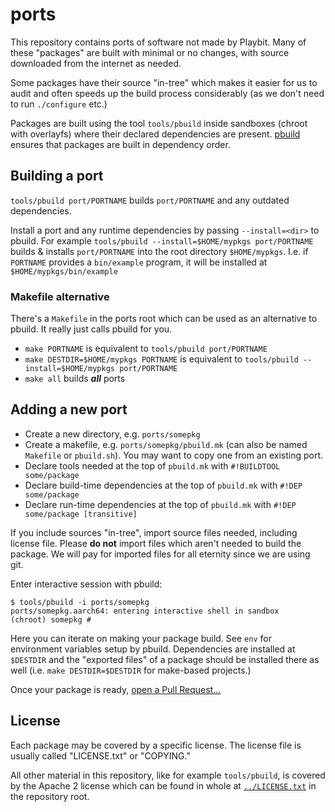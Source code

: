# ports

This repository contains ports of software not made by Playbit.
Many of these "packages" are built with minimal or no changes,
with source downloaded from the internet as needed.

Some packages have their source "in-tree" which makes it easier for us to audit and often
speeds up the build process considerably (as we don't need to run `./configure` etc.)

Packages are built using the tool `tools/pbuild` inside sandboxes (chroot with overlayfs)
where their declared dependencies are present.
[pbuild](tools/pbuild.md) ensures that packages are built in dependency order.


## Building a port

`tools/pbuild port/PORTNAME` builds `port/PORTNAME` and any outdated dependencies.

Install a port and any runtime dependencies by passing `--install=<dir>` to pbuild.
For example `tools/pbuild --install=$HOME/mypkgs port/PORTNAME` builds & installs `port/PORTNAME` into the root directory `$HOME/mypkgs`. I.e. if `PORTNAME` provides a `bin/example` program, it will be installed at `$HOME/mypkgs/bin/example`

### Makefile alternative

There's a `Makefile` in the ports root which can be used as an alternative to pbuild.
It really just calls pbuild for you.

- `make PORTNAME` is equivalent to `tools/pbuild port/PORTNAME`
- `make DESTDIR=$HOME/mypkgs PORTNAME` is equivalent to `tools/pbuild --install=$HOME/mypkgs port/PORTNAME`
- `make all` builds **_all_** ports


## Adding a new port

- Create a new directory, e.g. `ports/somepkg`
- Create a makefile, e.g. `ports/somepkg/pbuild.mk`
  (can also be named `Makefile` or `pbuild.sh`).
  You may want to copy one from an existing port.
- Declare tools needed at the top of `pbuild.mk` with `#!BUILDTOOL some/package`
- Declare build-time dependencies at the top of `pbuild.mk` with `#!DEP some/package`
- Declare run-time dependencies at the top of `pbuild.mk` with `#!DEP some/package [transitive]`

If you include sources "in-tree", import source files needed, including license file.
Please **do not** import files which aren't needed to build the package.
We will pay for imported files for all eternity since we are using git.

Enter interactive session with pbuild:

```
$ tools/pbuild -i ports/somepkg
ports/somepkg.aarch64: entering interactive shell in sandbox
(chroot) somepkg #
```

Here you can iterate on making your package build.
See `env` for environment variables setup by pbuild.
Dependencies are installed at `$DESTDIR` and the "exported files" of a package should be installed there as well (i.e. `make DESTDIR=$DESTDIR` for make-based projects.)

Once your package is ready, [open a Pull Request…](https://github.com/playbit/ports/compare)


## License

Each package may be covered by a specific license.
The license file is usually called "LICENSE.txt" or "COPYING."

All other material in this repository, like for example `tools/pbuild`,
is covered by the Apache 2 license which can be found in whole at
[`../LICENSE.txt`](LICENSE.txt) in the repository root.
